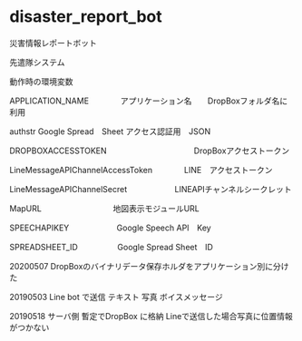 # disaster_report_bot
災害情報レポートボット

先遣隊システム

動作時の環境変数

APPLICATION_NAME　　　　アプリケーション名　　DropBoxフォルダ名に利用

authstr      Google Spread　Sheet アクセス認証用　JSON

DROPBOXACCESSTOKEN　　　　　　　　　　　DropBoxアクセストークン

LineMessageAPIChannelAccessToken　　　　LINE　アクセストークン

LineMessageAPIChannelSecret　　　　　　LINEAPIチャンネルシークレット

MapURL　　　　　　　　　地図表示モジュールURL

SPEECHAPIKEY　　　　　　Google Speech API　Key

SPREADSHEET_ID　　　　　Google Spread Sheet　ID


20200507
DropBoxのバイナリデータ保存ホルダをアプリケーション別に分けた


20190503   Line bot で送信   テキスト  写真   ボイスメッセージ   

20190518   サーバ側 暫定でDropBox に格納   Lineで送信した場合写真に位置情報がつかない
